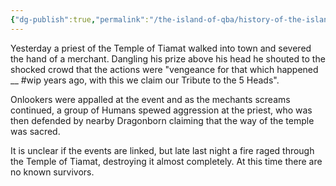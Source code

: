 ```yaml
---
{"dg-publish":true,"permalink":"/the-island-of-qba/history-of-the-island/newspaper-clippings/temple-of-tiamat-torched/"}
---
```



Yesterday a priest of the Temple of Tiamat walked into town and severed the hand of a merchant. Dangling his prize above his head he shouted to the shocked crowd that the actions were "vengeance for that which happened __ #wip years ago, with this we claim our Tribute to the 5 Heads". 

Onlookers were appalled at the event and as the mechants screams continued, a group of Humans spewed aggression at the priest, who was then defended by nearby Dragonborn claiming that the way of the temple was sacred.

It is unclear if the events are linked, but late last night a fire raged through the Temple of Tiamat, destroying it almost completely. At this time there are no known survivors.